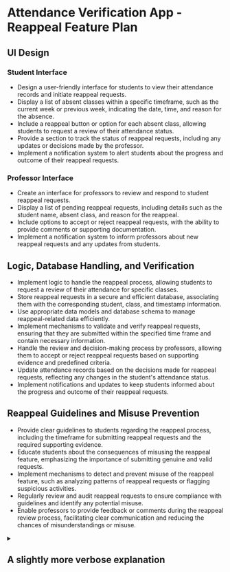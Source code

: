 # Attendance Verification App - Reappeal Feature Plan

## UI Design

### Student Interface

- Design a user-friendly interface for students to view their attendance records and initiate reappeal requests.
- Display a list of absent classes within a specific timeframe, such as the current week or previous week, indicating the date, time, and reason for the absence.
- Include a reappeal button or option for each absent class, allowing students to request a review of their attendance status.
- Provide a section to track the status of reappeal requests, including any updates or decisions made by the professor.
- Implement a notification system to alert students about the progress and outcome of their reappeal requests.

### Professor Interface

- Create an interface for professors to review and respond to student reappeal requests.
- Display a list of pending reappeal requests, including details such as the student name, absent class, and reason for the reappeal.
- Include options to accept or reject reappeal requests, with the ability to provide comments or supporting documentation.
- Implement a notification system to inform professors about new reappeal requests and any updates from students.

## Logic, Database Handling, and Verification

- Implement logic to handle the reappeal process, allowing students to request a review of their attendance for specific classes.
- Store reappeal requests in a secure and efficient database, associating them with the corresponding student, class, and timestamp information.
- Use appropriate data models and database schema to manage reappeal-related data efficiently.
- Implement mechanisms to validate and verify reappeal requests, ensuring that they are submitted within the specified time frame and contain necessary information.
- Handle the review and decision-making process by professors, allowing them to accept or reject reappeal requests based on supporting evidence and predefined criteria.
- Update attendance records based on the decisions made for reappeal requests, reflecting any changes in the student's attendance status.
- Implement notifications and updates to keep students informed about the progress and outcome of their reappeal requests.

## Reappeal Guidelines and Misuse Prevention

- Provide clear guidelines to students regarding the reappeal process, including the timeframe for submitting reappeal requests and the required supporting evidence.
- Educate students about the consequences of misusing the reappeal feature, emphasizing the importance of submitting genuine and valid requests.
- Implement mechanisms to detect and prevent misuse of the reappeal feature, such as analyzing patterns of reappeal requests or flagging suspicious activities.
- Regularly review and audit reappeal requests to ensure compliance with guidelines and identify any potential misuse.
- Enable professors to provide feedback or comments during the reappeal review process, facilitating clear communication and reducing the chances of misunderstandings or misuse.

<details>
  <summary><h2> A slightly more verbose explanation </summary>

Implementing a separate user interface specifically dedicated to the reappeal process can provide a clear and organized way for students to view their absent classes, submit reappeals, and track the status of their appeals. Here's an expanded overview of how this separate UI for reappeals could be structured:

1. Absent Classes Section:
    - The UI will display a section that lists the classes for which the student was marked absent within the current or previous week.
    - Each class session entry can include relevant details such as the course name, class date, and other necessary information.
    - An associated reappeal button will be available for each absent class, allowing the student to initiate an appeal for that specific class session.
2. Reappeal Submission:
    - When a student clicks the reappeal button for a particular class session, a form or dialog will open to collect the necessary details for the appeal.
    - The student can provide the reason for the absence, supporting documents if required, and any additional information requested.
    - After submitting the reappeal form, the app captures the appeal details, including the class session information, reason, and supporting documents.
3. Reappeal Status and Tracking:
    - The UI will include a section where students can view the status and progress of their reappeals.
    - Each reappeal entry will display relevant information such as the class session, the reason for the appeal, and the current status (e.g., pending, approved, denied).
    - Students can track the progress of their appeals and receive notifications or updates regarding the outcomes of their requests.
4. Notification and Updated Status:
    - The app will notify students about the outcome of their reappeal request, indicating whether it was approved or denied.
    - If the reappeal is approved, the attendance status for the specific class session will be updated in the database, marking the student as present.
    - Students can view the updated attendance status and any changes made to their attendance records within the app.
</details>
